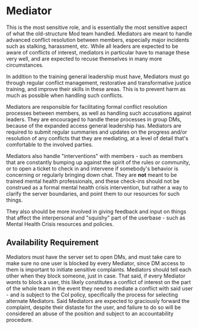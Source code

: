 # Mediator

This is the most sensitive role, and is essentially the most sensitive aspect of what the old-structure Mod team handled. Mediators are meant to handle advanced conflict resolution between members, especially major incidents such as stalking, harassment, etc. While all leaders are expected to be aware of conflicts of interest, mediators in particular have to manage these very well, and are expected to recuse themselves in many more circumstances.

In addition to the training general leadership must have, Mediators must go through regular conflict management, restorative and transformative justice training, and improve their skills in these areas. This is to prevent harm as much as possible when handling such conflicts.

Mediators are responsible for facilitating formal conflict resolution processes between members, as well as handling such accusations against leaders. They are encouraged to handle these processes in group DMs, because of the expanded access general leadership has. Mediators are required to submit regular summaries and updates on the progress and/or resolution of any conflicts that they are mediating, at a level of detail that's comfortable to the involved parties.

Mediators also handle "interventions" with members - such as members that are constantly bumping up against the spirit of the rules or community, or to open a ticket to check in and intervene if somebody's behavior is concerning or regularly bringing down chat. They are **__not__** meant to be trained mental health professionals, and these check-ins should not be construed as a formal mental health crisis intervention, but rather a way to clarify the server boundaries, and point them to our resources for such things.

They also should be more involved in giving feedback and input on things that affect the interpersonal and "squishy" part of the userbase - such as Mental Health Crisis resources and policies.

## Availability Requirement

Mediators must have the server set to open DMs, and must take care to make sure no one user is blocked by every Mediator, since DM access to them is important to initiate sensitive complaints. Mediators should tell each other when they block someone, just in case. That said, if every Mediator *wants* to block a user, this likely constitutes a conflict of interest on the part of the whole team in the event they need to mediate a conflict with said user - and is subject to the CoI policy, specifically the process for selecting alternate Mediators. Said Mediators are expected to graciously forward the complaint, despite their distaste for the user, and failure to do so will be considered an abuse of the position and subject to an accountability procedure.